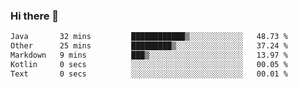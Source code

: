 ### Hi there 👋

<!--START_SECTION:waka-->

```txt
Java       32 mins         ████████████▒░░░░░░░░░░░░   48.73 %
Other      25 mins         █████████▒░░░░░░░░░░░░░░░   37.24 %
Markdown   9 mins          ███▒░░░░░░░░░░░░░░░░░░░░░   13.97 %
Kotlin     0 secs          ░░░░░░░░░░░░░░░░░░░░░░░░░   00.05 %
Text       0 secs          ░░░░░░░░░░░░░░░░░░░░░░░░░   00.01 %
```

<!--END_SECTION:waka-->

<!--
**jerry-shao/jerry-shao** is a ✨ _special_ ✨ repository because its `README.md` (this file) appears on your GitHub profile.

Here are some ideas to get you started:

- 🔭 I’m currently working on ...
- 🌱 I’m currently learning ...
- 👯 I’m looking to collaborate on ...
- 🤔 I’m looking for help with ...
- 💬 Ask me about ...
- 📫 How to reach me: ...
- 😄 Pronouns: ...
- ⚡ Fun fact: ...
-->
